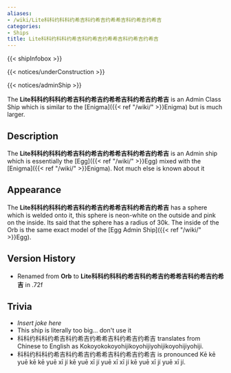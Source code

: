 ```yaml
---
aliases:
- /wiki/Lite科科约科科约希吉科约希吉约希希吉科约希吉约希吉
categories:
- Ships
title: Lite科科约科科约希吉科约希吉约希希吉科约希吉约希吉
---  
```


{{< shipInfobox >}}   

{{< notices/underConstruction >}}   

{{< notices/adminShip >}} 

The **Lite科科约科科约希吉科约希吉约希希吉科约希吉约希吉** is an Admin Class Ship which is similar to the [Enigma]({{< ref "/wiki/" >}}Enigma) but is much larger.

## Description

The **Lite科科约科科约希吉科约希吉约希希吉科约希吉约希吉** is an Admin ship which is essentially the [Egg]({{< ref "/wiki/" >}}Egg) mixed with the [Enigma]({{< ref "/wiki/" >}}Enigma). Not much else is known about it

## Appearance

The **Lite科科约科科约希吉科约希吉约希希吉科约希吉约希吉** has a sphere which is welded onto it, this sphere is neon-white on the outside and pink on the inside. Its said that the sphere has a radius of 30k. The inside of the Orb is the same exact model of the [Egg Admin Ship]({{< ref "/wiki/" >}}Egg).

## Version History 

- Renamed from **Orb** to **Lite科科约科科约希吉科约希吉约希希吉科约希吉约希吉** in .72f

## Trivia

- *Insert joke here*
- This ship is literally too big... don't use it
- 科科约科科约希吉科约希吉约希希吉科约希吉约希吉 translates from Chinese to English as Kokoyokokoyohijikoyohijiyohijikoyohijiyohiji.
- 科科约科科约希吉科约希吉约希希吉科约希吉约希吉 is pronounced Kē kē yuē kē kē yuē xī jí kē yuē xī jí yuē xī xī jí kē yuē xī jí yuē xī jí.